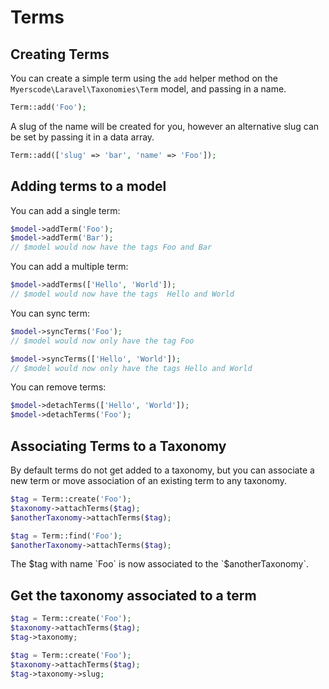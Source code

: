 # Terms

## Creating Terms

You can create a simple term using the `add` helper method on the `Myerscode\Laravel\Taxonomies\Term` model, and passing in a name.
```php
Term::add('Foo');
```

A slug of the name will be created for you, however an alternative slug can be set by passing it in a data array.
```php
Term::add(['slug' => 'bar', 'name' => 'Foo']);
```

## Adding terms to a model

You can add a single term:
```php
$model->addTerm('Foo');
$model->addTerm('Bar');
// $model would now have the tags Foo and Bar
```

You can add a multiple term:
```php
$model->addTerms(['Hello', 'World']);
// $model would now have the tags  Hello and World
```

You can sync term:
```php
$model->syncTerms('Foo');
// $model would now only have the tag Foo

$model->syncTerms(['Hello', 'World']);
// $model would now only have the tags Hello and World
```

You can remove terms:
```php
$model->detachTerms(['Hello', 'World']);
$model->detachTerms('Foo');
```

## Associating Terms to a Taxonomy

By default terms do not get added to a taxonomy, but you can associate a new term or move association of an existing term to any taxonomy.
```php
$tag = Term::create('Foo');
$taxonomy->attachTerms($tag);
$anotherTaxonomy->attachTerms($tag);
```
```php
$tag = Term::find('Foo');
$anotherTaxonomy->attachTerms($tag);
```

The $tag with name `Foo` is now associated to the `$anotherTaxonomy`.

## Get the taxonomy associated to a term

```php
$tag = Term::create('Foo');
$taxonomy->attachTerms($tag);
$tag->taxonomy;
```

```php
$tag = Term::create('Foo');
$taxonomy->attachTerms($tag);
$tag->taxonomy->slug;
```

